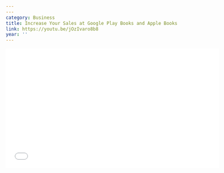 ```yaml
---
---
category: Business
title: Increase Your Sales at Google Play Books and Apple Books
link: https://youtu.be/jOzIvaro8b8
year: ''
---
```

<iframe width="560" height="315" src="{{ page.link }}" frameborder="0" allowfullscreen></iframe>
